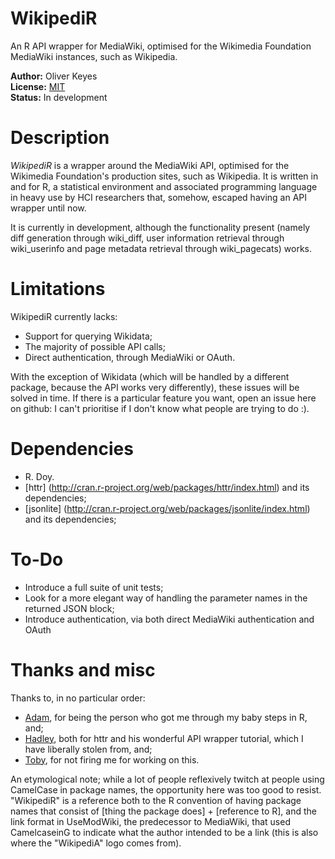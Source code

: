 WikipediR
=========

An R API wrapper for MediaWiki, optimised for the Wikimedia Foundation MediaWiki instances, such as Wikipedia.

__Author:__ Oliver Keyes<br>
__License:__ [MIT](http://opensource.org/licenses/MIT)<br>
__Status:__ In development

Description
======
_WikipediR_ is a wrapper around the MediaWiki API, optimised for the Wikimedia Foundation's production sites, such as Wikipedia. It is written in and for R, a statistical environment and associated programming language in heavy use by HCI researchers that, somehow, escaped having an API wrapper until now.

It is currently in development, although the functionality present (namely diff generation through wiki\_diff, user information retrieval through wiki\_userinfo and page metadata retrieval through wiki\_pagecats) works.

Limitations
======
WikipediR currently lacks:
* Support for querying Wikidata;
* The majority of possible API calls;
* Direct authentication, through MediaWiki or OAuth.

With the exception of Wikidata (which will be handled by a different package, because the API works very differently), these issues will be solved in time. If there is a particular feature you want, open an issue here on github: I can't prioritise if I don't know what people are trying to do :).

Dependencies
======
* R. Doy.
* [httr] (http://cran.r-project.org/web/packages/httr/index.html) and its dependencies;
* [jsonlite] (http://cran.r-project.org/web/packages/jsonlite/index.html) and its dependencies;

To-Do
======
* Introduce a full suite of unit tests;
* Look for a more elegant way of handling the parameter names in the returned JSON block;
* Introduce authentication, via both direct MediaWiki authentication and OAuth

Thanks and misc
======
Thanks to, in no particular order:
* [Adam](https://github.com/Protonk), for being the person who got me through my baby steps in R, and;
* [Hadley](https://github.com/hadley), both for httr and his wonderful API wrapper tutorial, which I have liberally stolen from, and;
* [Toby](https://meta.wikimedia.org/wiki/User:TNegrin_%28WMF%29), for not firing me for working on this.

An etymological note; while a lot of people reflexively twitch at people using CamelCase in package names, the opportunity here was too good to resist. "WikipediR" is a reference both to the R convention of having package names that consist of [thing the package does] + [reference to R], and the link format in UseModWiki, the predecessor to MediaWiki, that used CamelcaseinG to indicate what the author intended to be a link (this is also where the "WikipediA" logo comes from).

